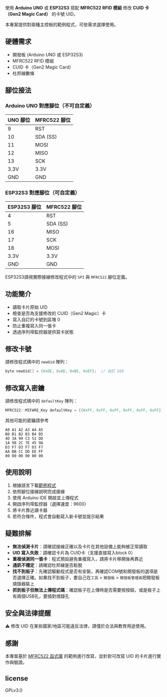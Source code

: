 使用 **Arduino UNO** 或 **ESP32S3** 搭配 **MFRC522 RFID 模組** 修改 **CUID 卡（Gen2 Magic Card）** 的卡號 UID。

本專案提供對兩種主控板的範例程式，可依需求選擇使用。

## 硬體需求

* 開發板 (Arduino UNO 或 ESP32S3)
* MFRC522 RFID 模組
* CUID 卡（Gen2 Magic Card）
* 杜邦線數條

## 腳位接法

### Arduino UNO 對應腳位（不可自定義）

| UNO 腳位 | MFRC522 腳位 |
| ------ | ---------- |
| 9      | RST        |
| 10     | SDA (SS)   |
| 11     | MOSI       |
| 12     | MISO       |
| 13     | SCK        |
| 3.3V   | 3.3V       |
| GND    | GND        |

### ESP32S3 對應腳位（可自定義）

| ESP32S3 腳位 | MFRC522 腳位 |
| ---------- | ---------- |
| 4          | RST        |
| 5          | SDA (SS)   |
| 16         | MISO       |
| 17         | SCK        |
| 18         | MOSI       |
| 3.3V       | 3.3V       |
| GND        | GND        |

ESP32S3請視實際接線修改程式中的 `SPI` 與 `MFRC522` 腳位定義。

## 功能簡介

* 讀取卡片原始 UID
* 檢查是否為支援修改的 CUID（Gen2 Magic）卡
* 寫入自訂的卡號到區塊 0
* 防止重複寫入同一張卡
* 透過序列埠監控器提供寫卡狀態

## 修改卡號

請修改程式碼中的 `newUid` 陣列：

```cpp
byte newUid[] = {0xDE, 0xAD, 0xBE, 0xEF};  // 自訂 UID
```
## 修改寫入密鑰

請修改程式碼中的 `defaultKey` 陣列：

```cpp
MFRC522::MIFARE_Key defaultKey = {{0xFF, 0xFF, 0xFF, 0xFF, 0xFF, 0xFF}};
```

其他可能的密鑰請參考
```
A0 A1 A2 A3 A4 A5
B0 B1 B2 B3 B4 B5
4D 3A 99 C3 51 DD
1A 98 2C 7E 45 9A
D3 F7 D3 F7 D3 F7
AA BB CC DD EE FF
00 00 00 00 00 00
```

## 使用說明

1. 根據語言下載[範例程式](https://github.com/green-mochi/RC522-CUID/blob/main/rc522-cuid-zhtw.ino)
2. 依照腳位接線說明完成接線
3. 使用 Arduino IDE 開啟並上傳程式
4. 開啟序列埠監控器（選擇速度：9600）
5. 將卡片靠近讀卡器
6. 若符合條件，程式會自動寫入新卡號並提示結果

## 疑難排解

* **無法偵測卡片**：請確認接線正確以及卡片在其他設備上能夠被正常讀取
* **UID 寫入失敗**：請確認卡片為 CUID卡（支援直接寫入block 0）
* **重複偵測同一張卡**：程式預設避免重複寫入，請將卡片移開後再靠近
* **通訊不穩定**：請確認杜邦線是否鬆脫
* **找不到板子**：先確認驅動程式是否有安裝，再確認COM號和開發板的選項是否選擇正確。如果找不到板子，要自己在`工具` > `開發板` > `開發板管理員`把開發板燒錄器裝上
* **抓到板子但無法上傳程式碼**：確認板子在上傳時是否需要按按鈕，或是板子上有兩個USB孔，要插對燒錄孔
  
## 安全與法律提醒

⚠️ 修改 UID 在某些國家/地區可能違反法律，請僅於合法與教育用途使用。

## 感謝

本專案基於 [MFRC522 函式庫](https://github.com/miguelbalboa/rfid) 的範例進行改寫，並針對可改寫 UID 的卡片進行實作與驗證。

## license

GPLv3.0
